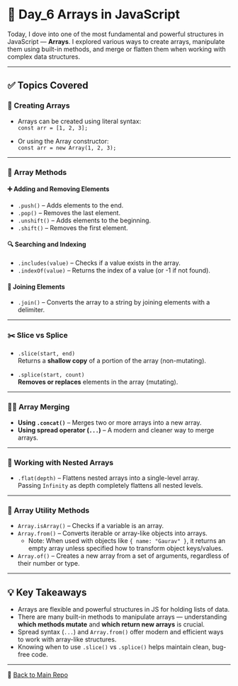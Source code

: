 # 📘 Day_6 Arrays in JavaScript

Today, I dove into one of the most fundamental and powerful structures in JavaScript — **Arrays**. I explored various ways to create arrays, manipulate them using built-in methods, and merge or flatten them when working with complex data structures.

---

## ✅ Topics Covered

### 🔢 Creating Arrays

- Arrays can be created using literal syntax:  
  `const arr = [1, 2, 3];`

- Or using the Array constructor:  
  `const arr = new Array(1, 2, 3);`

---

### 🧰 Array Methods

#### ➕ Adding and Removing Elements
- `.push()` – Adds elements to the end.
- `.pop()` – Removes the last element.
- `.unshift()` – Adds elements to the beginning.
- `.shift()` – Removes the first element.

#### 🔍 Searching and Indexing
- `.includes(value)` – Checks if a value exists in the array.
- `.indexOf(value)` – Returns the index of a value (or -1 if not found).

#### 🔗 Joining Elements
- `.join()` – Converts the array to a string by joining elements with a delimiter.

---

### ✂️ Slice vs Splice

- `.slice(start, end)`  
  Returns a **shallow copy** of a portion of the array (non-mutating).

- `.splice(start, count)`  
  **Removes or replaces** elements in the array (mutating).

---

### 🦸‍♂️ Array Merging

- **Using `.concat()`** – Merges two or more arrays into a new array.
- **Using spread operator (`...`)** – A modern and cleaner way to merge arrays.

---

### 🧩 Working with Nested Arrays

- `.flat(depth)` – Flattens nested arrays into a single-level array.  
  Passing `Infinity` as depth completely flattens all nested levels.

---

### 🧪 Array Utility Methods

- `Array.isArray()` – Checks if a variable is an array.
- `Array.from()` – Converts iterable or array-like objects into arrays.
  - Note: When used with objects like `{ name: "Gaurav" }`, it returns an empty array unless specified how to transform object keys/values.
- `Array.of()` – Creates a new array from a set of arguments, regardless of their number or type.

---

## 💡 Key Takeaways

- Arrays are flexible and powerful structures in JS for holding lists of data.
- There are many built-in methods to manipulate arrays — understanding **which methods mutate** and **which return new arrays** is crucial.
- Spread syntax (`...`) and `Array.from()` offer modern and efficient ways to work with array-like structures.
- Knowing when to use `.slice()` vs `.splice()` helps maintain clean, bug-free code.

---

📂 [Back to Main Repo](../README.md)